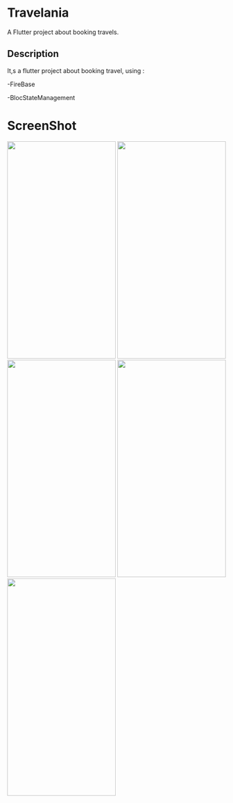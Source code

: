 # Travelania

A Flutter project about booking travels.

## Description

It,s a flutter project about booking travel, using :

-FireBase

-BlocStateManagement


# ScreenShot

<img src="https://user-images.githubusercontent.com/58815062/162922334-27427edd-8296-491e-958f-0c4e4dcfe82b.png" style=" width:250px ; height:500px " />
<img src="https://user-images.githubusercontent.com/58815062/162922298-87e55abe-8954-48fd-966a-63b5fe340cfa.png" style=" width:250px ; height:500px " />
<img src="https://user-images.githubusercontent.com/58815062/162922442-f0d8f318-5f63-4439-abfb-788f94832652.png" style=" width:250px ; height:500px " />
<img src="https://user-images.githubusercontent.com/58815062/162922380-c39319b6-effa-4127-848b-e9356069676e.png" style=" width:250px ; height:500px " />
<img src="https://user-images.githubusercontent.com/58815062/162922289-ef7a2d53-b0a3-45ba-ab23-5ac86e8fd051.png" style=" width:250px ; height:500px " />




